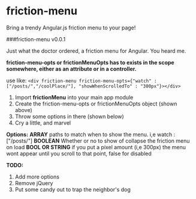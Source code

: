 friction-menu
=============

Bring a trendy Angular.js friction menu to your page!

###friction-menu v0.0.1

Just what the doctor ordered, a friction menu for Angular. You heard me.

**friction-menu-opts or frictionMenuOpts has to exists in the scope somewhere, either as an attribute or in a controller.**

use like:
```<div friction-menu friction-menu-opts={"watch" : ["/posts/","/coolPlace/"], "showWhenScrolledTo" : "300px"}></div>```

1. Import **frictionMenu** into your main app module
2. Create the friction-menu-opts or frictionMenuOpts object (shown above)
3. Throw some options in there (shown below)
4. Cry a little, and marvel

**Options:**
<watch> **ARRAY** paths to match when to show the menu.  i,e watch : ["/posts/"]
<defaultVisible> **BOOLEAN** Whether or no to show of collapse the friction menu on load
<showWhenScrolledTo> **BOOL OR STRING** if you put a pixel amount (i,e 300px) the menu wont appear until you scroll to that point, false for disabled

**TODO:**
  1. Add more options
  2. Remove jQuery
  3. Put some candy out to trap the neighbor's dog
